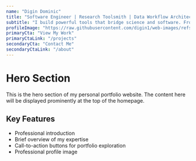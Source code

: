 ```yaml
---
name: "Digin Dominic"
title: "Software Engineer | Research Toolsmith | Data Workflow Architect"
subtitle: "I build powerful tools that bridge science and software. From high-performance image segmentation apps to intuitive 3D data visualizations, I create solutions that turn complex research into accessible, interactive, and scalable applications. Whether it's automating microscopy workflows or designing end-to-end pipelines for brain mapping, my work empowers scientists with the right technology—precise, efficient, and beautiful."
profileImage: "https://raw.githubusercontent.com/digin1/web-images/refs/heads/main/digin.png"
primaryCta: "View My Work"
primaryCtaLink: "/projects"
secondaryCta: "Contact Me"
secondaryCtaLink: "/about"
---
```


# Hero Section

This is the hero section of my personal portfolio website. The content here will be displayed prominently at the top of the homepage.

## Key Features

- Professional introduction
- Brief overview of my expertise
- Call-to-action buttons for portfolio exploration
- Professional profile image